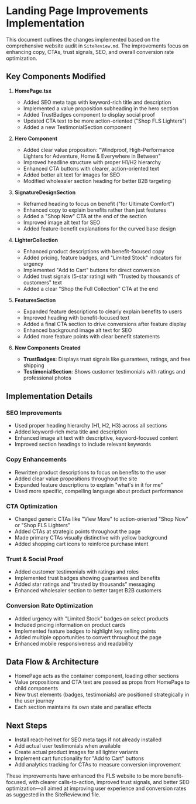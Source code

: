 # Landing Page Improvements Implementation

This document outlines the changes implemented based on the comprehensive website audit in `SiteReview.md`. The improvements focus on enhancing copy, CTAs, trust signals, SEO, and overall conversion rate optimization.

## Key Components Modified

1. **HomePage.tsx**
   - Added SEO meta tags with keyword-rich title and description
   - Implemented a value proposition subheading in the hero section
   - Added TrustBadges component to display social proof
   - Updated CTA text to be more action-oriented ("Shop FLS Lighters")
   - Added a new TestimonialSection component

2. **Hero Component**
   - Added clear value proposition: "Windproof, High-Performance Lighters for Adventure, Home & Everywhere in Between"
   - Improved headline structure with proper H1/H2 hierarchy
   - Enhanced CTA buttons with clearer, action-oriented text
   - Added better alt text for images for SEO
   - Modified wholesaler section heading for better B2B targeting

3. **SignatureDesignSection**
   - Reframed heading to focus on benefit ("for Ultimate Comfort")
   - Enhanced copy to explain benefits rather than just features
   - Added a "Shop Now" CTA at the end of the section
   - Improved image alt text for SEO
   - Added feature-benefit explanations for the curved base design

4. **LighterCollection**
   - Enhanced product descriptions with benefit-focused copy
   - Added pricing, feature badges, and "Limited Stock" indicators for urgency
   - Implemented "Add to Cart" buttons for direct conversion
   - Added trust signals (5-star rating) with "Trusted by thousands of customers" text
   - Added a clear "Shop the Full Collection" CTA at the end

5. **FeaturesSection**
   - Expanded feature descriptions to clearly explain benefits to users
   - Improved heading with benefit-focused text
   - Added a final CTA section to drive conversions after feature display
   - Enhanced background image alt text for SEO
   - Added more feature points with clear benefit statements

6. **New Components Created**
   - **TrustBadges**: Displays trust signals like guarantees, ratings, and free shipping
   - **TestimonialSection**: Shows customer testimonials with ratings and professional photos

## Implementation Details

### SEO Improvements

- Used proper heading hierarchy (H1, H2, H3) across all sections
- Added keyword-rich meta title and description
- Enhanced image alt text with descriptive, keyword-focused content
- Improved section headings to include relevant keywords

### Copy Enhancements

- Rewritten product descriptions to focus on benefits to the user
- Added clear value propositions throughout the site
- Expanded feature descriptions to explain "what's in it for me"
- Used more specific, compelling language about product performance

### CTA Optimization

- Changed generic CTAs like "View More" to action-oriented "Shop Now" or "Shop FLS Lighters"
- Added CTAs at strategic points throughout the page
- Made primary CTAs visually distinctive with yellow background
- Added shopping cart icons to reinforce purchase intent

### Trust & Social Proof

- Added customer testimonials with ratings and roles
- Implemented trust badges showing guarantees and benefits
- Added star ratings and "trusted by thousands" messaging
- Enhanced wholesaler section to better target B2B customers

### Conversion Rate Optimization

- Added urgency with "Limited Stock" badges on select products
- Included pricing information on product cards
- Implemented feature badges to highlight key selling points
- Added multiple opportunities to convert throughout the page
- Enhanced mobile responsiveness and readability

## Data Flow & Architecture

- HomePage acts as the container component, loading other sections
- Value propositions and CTA text are passed as props from HomePage to child components
- New trust elements (badges, testimonials) are positioned strategically in the user journey
- Each section maintains its own state and parallax effects

## Next Steps

- Install react-helmet for SEO meta tags if not already installed
- Add actual user testimonials when available
- Create actual product images for all lighter variants
- Implement cart functionality for "Add to Cart" buttons
- Add analytics tracking for CTAs to measure conversion improvement

These improvements have enhanced the FLS website to be more benefit-focused, with clearer calls-to-action, improved trust signals, and better SEO optimization—all aimed at improving user experience and conversion rates as suggested in the SiteReview.md file.
